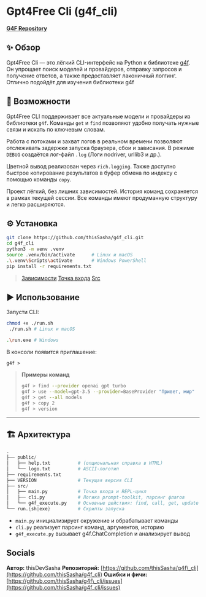 # Gpt4Free Cli (g4f_cli)

[**G4F Repository**](https://github.com/techwithanirudh/g4f?tab=readme-ov-file)

## ✨ Обзор

Gpt4Free Cli — это лёгкий CLI-интерфейс на Python к библиотеке [g4f](https://pypi.org/project/g4f/).  
Он упрощает поиск моделей и провайдеров, отправку запросов и получение ответов, а также предоставляет лаконичный логгинг. Отлично подойдёт для изучения библиотеки g4f

## 🚀 Возможности

Gpt4Free CLI поддерживает все актуальные модели и провайдеры из библиотеки `g4f`. Команды `get` и `find` позволяют удобно получать нужные связи и искать по ключевым словам.

Работа с потоками и захват логов в реальном времени позволяют отслеживать задержки запуска браузера, сбои и зависания. В режиме `DEBUG` создаётся лог-файл `.log` (Логи nodriver, urllib3 и др.).

Цветной вывод реализован через `rich.logging`. Также доступно быстрое копирование результатов в буфер обмена по индексу с помощью команды `copy`.

Проект лёгкий, без лишних зависимостей. История команд сохраняется в рамках текущей сессии. Все команды имеют продуманную структуру и легко расширяются.

## ⚙️ Установка

```bash
git clone https://github.com/thisSasha/g4f_cli.git
cd g4f_cli
python3 -m venv .venv
source .venv/bin/activate      # Linux и macOS
.\.venv\Scripts\activate       # Windows PowerShell
pip install -r requirements.txt
````

> [Зависимости](https://github.com/thisSasha/g4f_cli/blob/main/requirements.txt)
> [Точка входа](https://github.com/thisSasha/g4f_cli/blob/main/src/main.py)
> [Src](https://github.com/thisSasha/g4f_cli/tree/main/src)

## ▶️ Использование

Запусти CLI:

```bash
chmod +x ./run.sh
 ./run.sh # Linux и macOS

.\run.exe # Windows

```

В консоли появится приглашение:

```text
g4f > 
```

> **Примеры команд**
>
> ```bash
> g4f > find --provider openai gpt turbo
> g4f > use --model=gpt-3.5 --provider=BaseProvider "Привет, мир"
> g4f > get --all models
> g4f > copy 2
> g4f > version
> ```

---

## 🏗️ Архитектура

``` s
.
├── public/
│   ├── help.txt          # (опциональная справка в HTML)
│   └── logo.txt          # ASCII-логотип
├── requirements.txt
├── VERSION               # Текущая версия CLI
├── src/
│   ├── main.py           # Точка входа и REPL-цикл
│   ├── cli.py            # Логика prompt-toolkit, парсинг флагов
│   └── g4f_execute.py    # Основные действия: find, call, get, update
└── run.{sh|exe}          # Скрипты запуска
```

- `main.py` инициализирует окружение и обрабатывает команды
- `cli.py` реализует парсинг команд, аргументов, историю
- `g4f_execute.py` вызывает g4f.ChatCompletion и анализирует вывод

## Socials

**Автор:** thisDevSasha
**Репозиторий:** [https://github.com/thisSasha/g4f\_cli](https://github.com/thisSasha/g4f_cli)
**Ошибки и фичи:** [https://github.com/thisSasha/g4f\_cli/issues](https://github.com/thisSasha/g4f_cli/issues)
